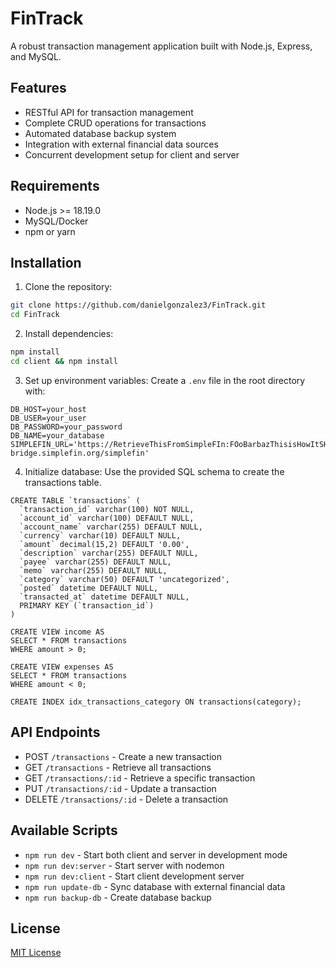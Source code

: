 
# FinTrack

A robust transaction management application built with Node.js, Express, and MySQL.

## Features

- RESTful API for transaction management
- Complete CRUD operations for transactions
- Automated database backup system
- Integration with external financial data sources
- Concurrent development setup for client and server

## Requirements

- Node.js >= 18.19.0
- MySQL/Docker
- npm or yarn

## Installation

1. Clone the repository:
```bash
git clone https://github.com/danielgonzalez3/FinTrack.git
cd FinTrack
```

2. Install dependencies:
```bash
npm install
cd client && npm install
```

3. Set up environment variables:
Create a `.env` file in the root directory with:
```
DB_HOST=your_host
DB_USER=your_user
DB_PASSWORD=your_password
DB_NAME=your_database
SIMPLEFIN_URL='https://RetrieveThisFromSimpleFIn:FOoBarbazThisisHowItSHouldbeFormatted@beta-bridge.simplefin.org/simplefin'
```

4. Initialize database:
Use the provided SQL schema to create the transactions table.

```
CREATE TABLE `transactions` (
  `transaction_id` varchar(100) NOT NULL,
  `account_id` varchar(100) DEFAULT NULL,
  `account_name` varchar(255) DEFAULT NULL,
  `currency` varchar(10) DEFAULT NULL,
  `amount` decimal(15,2) DEFAULT '0.00',
  `description` varchar(255) DEFAULT NULL,
  `payee` varchar(255) DEFAULT NULL,
  `memo` varchar(255) DEFAULT NULL,
  `category` varchar(50) DEFAULT 'uncategorized',
  `posted` datetime DEFAULT NULL,
  `transacted_at` datetime DEFAULT NULL,
  PRIMARY KEY (`transaction_id`)
)

CREATE VIEW income AS
SELECT * FROM transactions
WHERE amount > 0;

CREATE VIEW expenses AS
SELECT * FROM transactions
WHERE amount < 0;

CREATE INDEX idx_transactions_category ON transactions(category);
```


## API Endpoints

- POST `/transactions` - Create a new transaction
- GET `/transactions` - Retrieve all transactions
- GET `/transactions/:id` - Retrieve a specific transaction
- PUT `/transactions/:id` - Update a transaction
- DELETE `/transactions/:id` - Delete a transaction

## Available Scripts

- `npm run dev` - Start both client and server in development mode
- `npm run dev:server` - Start server with nodemon
- `npm run dev:client` - Start client development server
- `npm run update-db` - Sync database with external financial data
- `npm run backup-db` - Create database backup

## License

[MIT License](LICENSE)